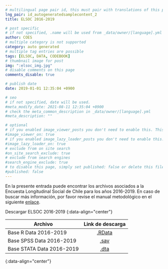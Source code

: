 ```yaml
---
# multilingual page pair id, this must pair with translations of this page. (This name must be unique)
lng_pair: id_autogeneratedsamplecontent_2
title: ELSOC 2016-2019

# post specific
# if not specified, .name will be used from _data/owner/[language].yml
author: COES
# multiple category is not supported
category: auto generated
# multiple tag entries are possible
tags: [ELSOC, DATA, CODEBOOK]
# thumbnail image for post
img: ":elsoc_img.jpg"
# disable comments on this page
comments_disable: true

# publish date
date: 2019-01-01 12:35:04 +0900

# seo
# if not specified, date will be used.
#meta_modify_date: 2021-08-11 12:35:04 +0900
# check the meta_common_description in _data/owner/[language].yml
#meta_description: ""

# optional
# if you enabled image_viewer_posts you don't need to enable this. This is only if image_viewer_posts = false
#image_viewer_on: true
# if you enabled image_lazy_loader_posts you don't need to enable this. This is only if image_lazy_loader_posts = false
#image_lazy_loader_on: true
# exclude from on site search
#on_site_search_exclude: true
# exclude from search engines
#search_engine_exclude: true
# to disable this page, simply set published: false or delete this file
#published: false
---
```


<!-- outline-start -->

En la presente entrada puede encontrar los archivos asociados a la Encuesta Longitudinal Social de Chile para los años 2016-2019. En caso de buscar más información, por favor revise el manual metodológico en el siguiente [enlace](https://coes.cl/encuesta-panel-manuales-metodologico-espanol/).


Descargar ELSOC 2016-2019
{:data-align="center"}
        

|Archivo                 |   Link de descarga                           |
| ------------------- | :---------------------------------------: |
| Base R Data 2016-2019    |[.RData](https://dataverse.harvard.edu/file.xhtml?fileId=4606527&version=1.0)           |
| Base SPSS Data 2016-2019 |[.sav](https://dataverse.harvard.edu/file.xhtml?fileId=4606526&version=1.0)             |
| Base STATA Data 2016-2019|[.dta](https://dataverse.harvard.edu/file.xhtml?fileId=4606528&version=1.0)             |
{:data-align="center"}

<!-- outline-end -->
